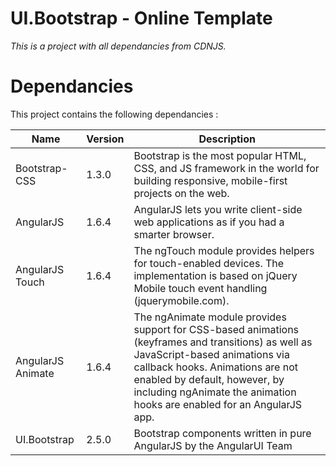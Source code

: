 # UI.Bootstrap - Online Template

_This is a project with all dependancies from CDNJS._

# Dependancies

This project contains the following dependancies :

|Name|Version|Description|
|---|---|---|
|Bootstrap-CSS|1.3.0|Bootstrap is the most popular HTML, CSS, and JS framework in the world for building responsive, mobile-first projects on the web.|
|AngularJS|1.6.4|AngularJS lets you write client-side web applications as if you had a smarter browser.|
|AngularJS Touch|1.6.4|The ngTouch module provides helpers for touch-enabled devices. The implementation is based on jQuery Mobile touch event handling (jquerymobile.com).|
|AngularJS Animate|1.6.4|The ngAnimate module provides support for CSS-based animations (keyframes and transitions) as well as JavaScript-based animations via callback hooks. Animations are not enabled by default, however, by including ngAnimate the animation hooks are enabled for an AngularJS app.|
|UI.Bootstrap|2.5.0|Bootstrap components written in pure AngularJS by the AngularUI Team|
